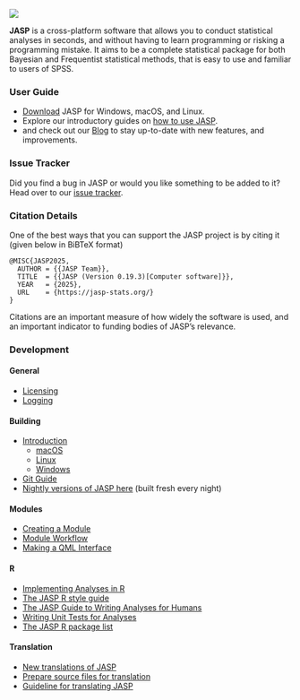 ![](https://static.jasp-stats.org/green_logo_dark_text_for_github.png)

**JASP** is a cross-platform software that allows you to conduct statistical analyses in seconds,
and without having to learn programming or risking a programming mistake. It aims to be a 
complete statistical package for both Bayesian and Frequentist statistical methods, 
that is easy to use and familiar to users of SPSS.

### User Guide

  - [Download](https://jasp-stats.org/download/) JASP for Windows, macOS, and Linux.
  - Explore our introductory guides on [how to use JASP](https://jasp-stats.org/how-to-use-jasp/).
  - and check out our [Blog](https://jasp-stats.org/blog/) to stay up-to-date with new features, and improvements.

### Issue Tracker

Did you find a bug in JASP or would you like something to be added to it? 
Head over to our [issue tracker](https://github.com/jasp-stats/jasp-issues/issues).

### Citation Details

One of the best ways that you can support the JASP project is by citing it (given below in BiBTeX format)

    @MISC{JASP2025,
      AUTHOR = {{JASP Team}},
      TITLE  = {{JASP (Version 0.19.3)[Computer software]}},
      YEAR   = {2025},
      URL    = {https://jasp-stats.org/}
    }

Citations are an important measure of how widely the software is used, and an important indicator to funding bodies of JASP’s relevance.

### Development

#### General 
  - [Licensing](Docs/development/jasp-licensing.md)
  - [Logging](Docs/user-guide/logging-howto.md)
  
#### Building
  - [Introduction](Docs/development/jasp-building-guide.md)
    - [macOS](Docs/development/jasp-build-guide-macos.md)
    - [Linux](Docs/development/jasp-build-guide-linux.md)
    - [Windows](Docs/development/jasp-build-guide-windows.md)
  - [Git Guide](Docs/development/git-guide.md)
  - [Nightly versions of JASP here](http://static.jasp-stats.org/Nightlies/) (built fresh every night)

#### Modules
  - [Creating a Module](Docs/development/jasp-adding-module.md)
  - [Module Workflow](Docs/development/jasp-module-workflow.md)
  - [Making a QML Interface](Docs/development/jasp-qml-guide.md)
    
#### R
  - [Implementing Analyses in R](Docs/development/r-analyses-guide.md)
  - [The JASP R style guide](Docs/development/r-style-guide.md)
  - [The JASP Guide to Writing Analyses for Humans](Docs/development/jasp-human-guide.md)
  - [Writing Unit Tests for Analyses](Docs/development/r-unit-test-guide.md)
  - [The JASP R package list](https://jasp-stats.org/r-package-list/)

#### Translation
  - [New translations of JASP](Docs/development/translate.md)
  - [Prepare source files for translation](Docs/development/jasp-translation-rules.md)
  - [Guideline for translating JASP](Docs/development/jasp-guideline-translators.md)
